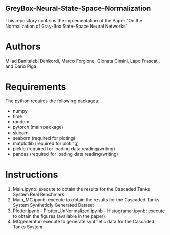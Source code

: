 ## GreyBox-Neural-State-Space-Normalization
This repository contains the implementation of the Paper "On the Normalization of Gray-Box State-Space Neural Networks"
# Authors
Milad Banitalebi Dehkordi, Marco Forgione, Gionata Cimini, Lapo Frascati, and Dario Piga
# Requirements
The python requires the following packages:
- numpy
- time
- random
- pytorch    (main package)
- sklearn
- seaborn    (required for ploting)
- matplotlib (required for ploting)
- pickle     (required for loading data reading/writing)
- pandas     (required for loading data reading/writing)
# Instructions
1)  Main.ipynb: execute to obtain the results for the Cascaded Tanks System Real Benchmark
2)  Main_MC.ipynb: execute to obtain the results for the Cascaded Tanks System Syntheticly Generated Dataset
3)  Plotter.ipynb - Plotter_UnNormalized.ipynb - Histogramer.ipynb: execute to obtain the figures (available in the paper)
4)  MCgenerator: execute to generate synthetic data for the Cascaded Tanks System
